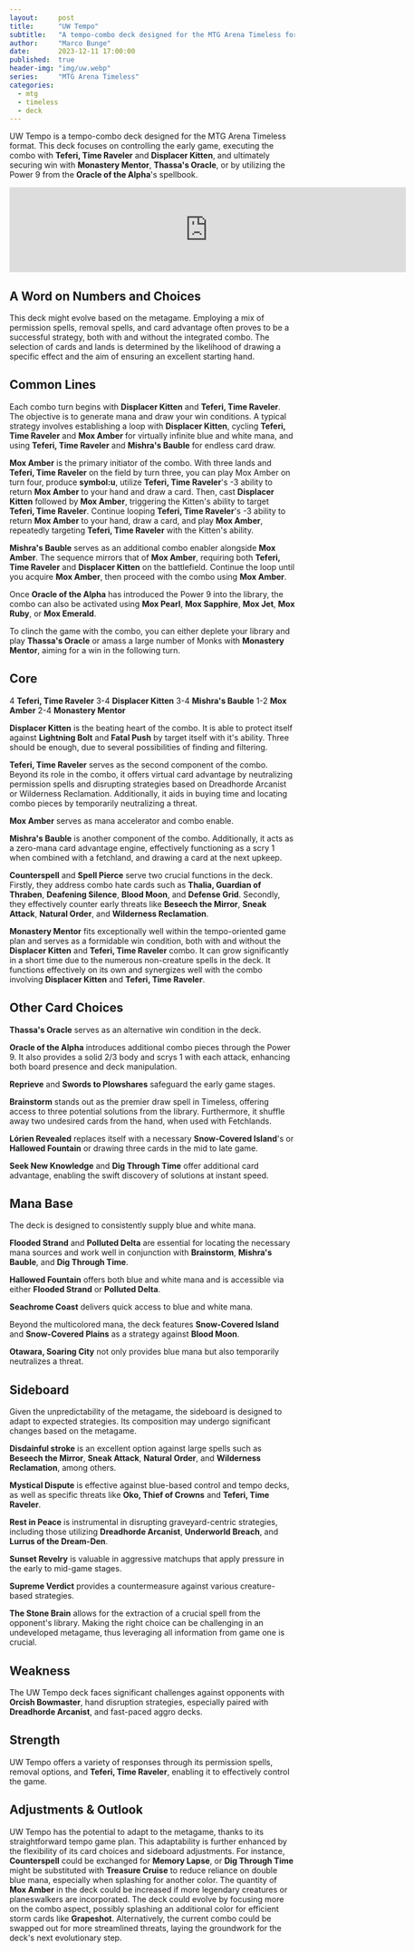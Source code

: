 ```yaml
---
layout:     post
title:      "UW Tempo"
subtitle:   "A tempo-combo deck designed for the MTG Arena Timeless format."
author:     "Marco Bunge"
date:       2023-12-11 17:00:00
published:  true
header-img: "img/uw.webp"
series:     "MTG Arena Timeless"
categories:
  - mtg
  - timeless
  - deck
---
```


UW Tempo is a tempo-combo deck designed for the MTG Arena Timeless format. This deck focuses on controlling the early game, executing the combo with **Teferi, Time Raveler** and **Displacer Kitten**, and ultimately securing win with **Monastery Mentor**, **Thassa's Oracle**, or by utilizing the Power 9 from the **Oracle of the Alpha**'s spellbook.

<iframe src="https://www.moxfield.com/embed/2zVccpDUd0SoP1FsHocV8Q" data-moxfiled-deck="https://www.moxfield.com/embed/2zVccpDUd0SoP1FsHocV8Q" id="moxfield-frame-1" frameBorder="0" width="700px" onload="moxfieldOnLoad(event)"></iframe>

## A Word on Numbers and Choices

This deck might evolve based on the metagame. Employing a mix of permission spells, removal spells, and card advantage often proves to be a successful strategy, both with and without the integrated combo. The selection of cards and lands is determined by the likelihood of drawing a specific effect and the aim of ensuring an excellent starting hand.

## Common Lines

Each combo turn begins with **Displacer Kitten** and **Teferi, Time Raveler**. The objective is to generate mana and draw your win conditions. A typical strategy involves establishing a loop with **Displacer Kitten**, cycling **Teferi, Time Raveler** and **Mox Amber** for virtually infinite blue and white mana, and using **Teferi, Time Raveler** and **Mishra's Bauble** for endless card draw.

**Mox Amber** is the primary initiator of the combo. With three lands and **Teferi, Time Raveler** on the field by turn three, you can play Mox Amber on turn four, produce **symbol:u**, utilize **Teferi, Time Raveler**'s -3 ability to return **Mox Amber** to your hand and draw a card. Then, cast **Displacer Kitten** followed by **Mox Amber**, triggering the Kitten's ability to target **Teferi, Time Raveler**. Continue looping **Teferi, Time Raveler**'s -3 ability to return **Mox Amber** to your hand, draw a card, and play **Mox Amber**, repeatedly targeting **Teferi, Time Raveler** with the Kitten's ability.

**Mishra's Bauble** serves as an additional combo enabler alongside **Mox Amber**. The sequence mirrors that of **Mox Amber**, requiring both **Teferi, Time Raveler** and **Displacer Kitten** on the battlefield. Continue the loop until you acquire **Mox Amber**, then proceed with the combo using **Mox Amber**.

Once **Oracle of the Alpha** has introduced the Power 9 into the library, the combo can also be activated using **Mox Pearl**, **Mox Sapphire**, **Mox Jet**, **Mox Ruby**, or **Mox Emerald**.

To clinch the game with the combo, you can either deplete your library and play **Thassa's Oracle** or amass a large number of Monks with **Monastery Mentor**, aiming for a win in the following turn.

## Core

4 **Teferi, Time Raveler**
3-4 **Displacer Kitten**
3-4 **Mishra's Bauble**
1-2 **Mox Amber**
2-4 **Monastery Mentor**

**Displacer Kitten** is the beating heart of the combo. It is able to protect itself against **Lightning Bolt** and **Fatal Push** by target itself with it's ability. Three should be enough, due to several possibilities of finding and filtering.

**Teferi, Time Raveler** serves as the second component of the combo. Beyond its role in the combo, it offers virtual card advantage by neutralizing permission spells and disrupting strategies based on Dreadhorde Arcanist or Wilderness Reclamation. Additionally, it aids in buying time and locating combo pieces by temporarily neutralizing a threat.

**Mox Amber** serves as mana accelerator and combo enable.

**Mishra's Bauble** is another component of the combo. Additionally, it acts as a zero-mana card advantage engine, effectively functioning as a scry 1 when combined with a fetchland, and drawing a card at the next upkeep.

**Counterspell** and **Spell Pierce** serve two crucial functions in the deck. Firstly, they address combo hate cards such as **Thalia, Guardian of Thraben**, **Deafening Silence**, **Blood Moon**, and **Defense Grid**. Secondly, they effectively counter early threats like **Beseech the Mirror**, **Sneak Attack**, **Natural Order**, and **Wilderness Reclamation**. 

**Monastery Mentor** fits exceptionally well within the tempo-oriented game plan and serves as a formidable win condition, both with and without the **Displacer Kitten** and **Teferi, Time Raveler** combo. It can grow significantly in a short time due to the numerous non-creature spells in the deck. It functions effectively on its own and synergizes well with the combo involving **Displacer Kitten** and **Teferi, Time Raveler**.

## Other Card Choices

**Thassa's Oracle** serves as an alternative win condition in the deck.

**Oracle of the Alpha** introduces additional combo pieces through the Power 9. It also provides a solid 2/3 body and scrys 1 with each attack, enhancing both board presence and deck manipulation.

**Reprieve** and **Swords to Plowshares** safeguard the early game stages.

**Brainstorm** stands out as the premier draw spell in Timeless, offering access to three potential solutions from the library. Furthermore, it shuffle away two undesired cards from the hand, when used with Fetchlands.

**Lórien Revealed** replaces itself with a necessary **Snow-Covered Island**'s or **Hallowed Fountain** or drawing three cards in the mid to late game.

**Seek New Knowledge** and **Dig Through Time** offer additional card advantage, enabling the swift discovery of solutions at instant speed.

## Mana Base

The deck is designed to consistently supply blue and white mana.

**Flooded Strand** and **Polluted Delta** are essential for locating the necessary mana sources and work well in conjunction with **Brainstorm**, **Mishra's Bauble**, and **Dig Through Time**.

**Hallowed Fountain** offers both blue and white mana and is accessible via either **Flooded Strand** or **Polluted Delta**.

**Seachrome Coast** delivers quick access to blue and white mana.

Beyond the multicolored mana, the deck features **Snow-Covered Island** and **Snow-Covered Plains** as a strategy against **Blood Moon**.

**Otawara, Soaring City** not only provides blue mana but also temporarily neutralizes a threat.


## Sideboard

Given the unpredictability of the metagame, the sideboard is designed to adapt to expected strategies. Its composition may undergo significant changes based on the metagame.

**Disdainful stroke** is an excellent option against large spells such as **Beseech the Mirror**, **Sneak Attack**, **Natural Order**, and **Wilderness Reclamation**, among others.

**Mystical Dispute** is effective against blue-based control and tempo decks, as well as specific threats like **Oko, Thief of Crowns** and **Teferi, Time Raveler**.

**Rest in Peace** is instrumental in disrupting graveyard-centric strategies, including those utilizing **Dreadhorde Arcanist**, **Underworld Breach**, and **Lurrus of the Dream-Den**.

**Sunset Revelry** is valuable in aggressive matchups that apply pressure in the early to mid-game stages.

**Supreme Verdict** provides a countermeasure against various creature-based strategies.

**The Stone Brain** allows for the extraction of a crucial spell from the opponent's library. Making the right choice can be challenging in an undeveloped metagame, thus leveraging all information from game one is crucial.

## Weakness

The UW Tempo deck faces significant challenges against opponents with **Orcish Bowmaster**, hand disruption strategies, especially paired with **Dreadhorde Arcanist**, and fast-paced aggro decks.

## Strength

UW Tempo offers a variety of responses through its permission spells, removal options, and **Teferi, Time Raveler**, enabling it to effectively control the game.

## Adjustments & Outlook

UW Tempo has the potential to adapt to the metagame, thanks to its straightforward tempo game plan. This adaptability is further enhanced by the flexibility of its card choices and sideboard adjustments. For instance, **Counterspell** could be exchanged for **Memory Lapse**, or **Dig Through Time** might be substituted with **Treasure Cruise** to reduce reliance on double blue mana, especially when splashing for another color. The quantity of **Mox Amber** in the deck could be increased if more legendary creatures or planeswalkers are incorporated. The deck could evolve by focusing more on the combo aspect, possibly splashing an additional color for efficient storm cards like **Grapeshot**. Alternatively, the current combo could be swapped out for more streamlined threats, laying the groundwork for the deck's next evolutionary step.
